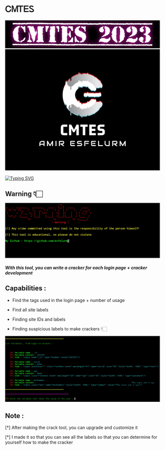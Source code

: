 # ᏟᎷᎢᎬᏚ
<img src="screen/Polish_۲۰۲۳۰۹۰۲_۰۰۵۰۲۲۲۳۰.jpg">
<img src="screen/Screenshot_20230901-220256_Chrome.jpg">

[![Typing SVG](https://readme-typing-svg.herokuapp.com?font=Fira+Code&weight=600&size=31&duration=4500&pause=1000&color=164B63&multiline=true&width=453&height=100&lines=Cracker+Maker+Tool+;ESFELURM)](https://git.io/typing-svg) 

## Warning 👇🏻

<img src="screen/20230902_003943.jpg">

##### With this tool, you can write a cracker for each login page + cracker development 


## Capabilities :

- Find the tags used in the login page + number of usage

- Find all site labels

- Finding site IDs and labels

- Finding suspicious labels to make crackers 👇🏻

<img src="screen/20230902_003929.jpg">

## Note :

[*] After making the crack tool, you can upgrade and customize it 

[*] I made it so that you can see all the labels so that you can determine for yourself how to make the cracker 
